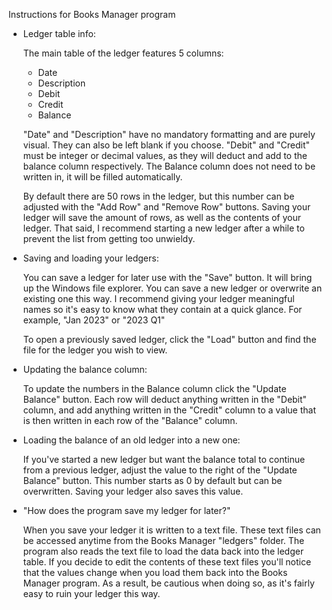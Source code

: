 Instructions for Books Manager program

* Ledger table info:

  The main table of the ledger features 5 columns:
   - Date
   - Description
   - Debit
   - Credit
   - Balance
  
  "Date" and "Description" have no mandatory formatting and are purely visual. They can also be left blank if you choose.
  "Debit" and "Credit" must be integer or decimal values, as they will deduct and add to the balance column respectively. 
  The Balance column does not need to be written in, it will be filled automatically. 
  
  By default there are 50 rows in the ledger, but this number can be adjusted with the "Add Row" and "Remove Row"
  buttons. Saving your ledger will save the amount of rows, as well as the contents of your ledger. 
  That said, I recommend starting a new ledger after a while to prevent the list from getting too unwieldy.

* Saving and loading your ledgers:
  
  You can save a ledger for later use with the "Save" button. It will bring up the Windows file explorer. 
  You can save a new ledger or overwrite an existing one this way. I recommend giving your ledger meaningful names so it's
  easy to know what they contain at a quick glance. 
  For example, "Jan 2023" or "2023 Q1"
  
  To open a previously saved ledger, click the "Load" button and find the file for the ledger you wish to view.

* Updating the balance column:
  
  To update the numbers in the Balance column click the "Update Balance" button. Each row will deduct anything written in
  the "Debit" column, and add anything written in the "Credit" column to a value that is then written in each row of the
  "Balance" column. 

* Loading the balance of an old ledger into a new one:
  
  If you've started a new ledger but want the balance total to continue from a previous ledger, adjust the value
  to the right of the "Update Balance" button. This number starts as 0 by default but can be overwritten.
  Saving your ledger also saves this value.

* "How does the program save my ledger for later?"
  
  When you save your ledger it is written to a text file. These text files can be accessed anytime from the Books Manager
  "ledgers" folder. The program also reads the text file to load the data back into the ledger table. If you decide to edit the
  contents of these text files you'll notice that the values change when you load them back into the Books Manager program. 
  As a result, be cautious when doing so, as it's fairly easy to ruin your ledger this way.
